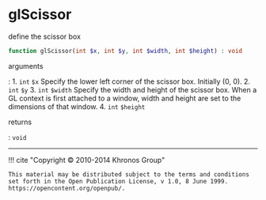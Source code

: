 # glScissor
define the scissor box

```php
function glScissor(int $x, int $y, int $width, int $height) : void
```

arguments

:    1. `int` `$x` Specify the lower left corner of the scissor box. Initially (0,
    0).
    2. `int` `$y` 
    3. `int` `$width` Specify the width and height of the scissor box. When a GL
    context is first attached to a window, width and height are set to the
    dimensions of that window.
    4. `int` `$height` 

returns

:    `void` 

---
     

!!! cite "Copyright © 2010-2014 Khronos Group"

    This material may be distributed subject to the terms and conditions set forth in the Open Publication License, v 1.0, 8 June 1999. https://opencontent.org/openpub/.